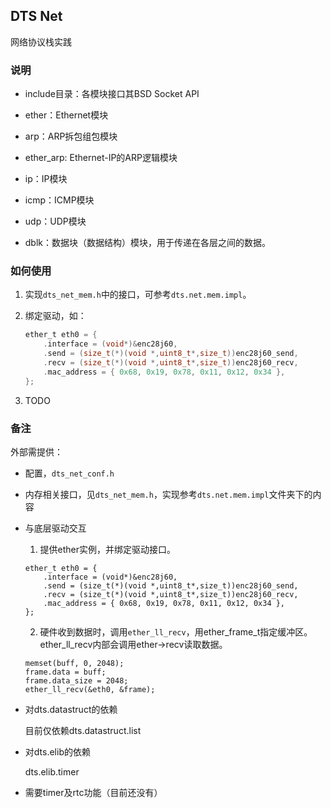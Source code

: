 ## DTS Net

网络协议栈实践

### 说明

- include目录：各模块接口其BSD Socket API

- ether：Ethernet模块

- arp：ARP拆包组包模块

- ether_arp: Ethernet-IP的ARP逻辑模块

- ip：IP模块

- icmp：ICMP模块

- udp：UDP模块

- dblk：数据块（数据结构）模块，用于传递在各层之间的数据。

### 如何使用

1. 实现`dts_net_mem.h`中的接口，可参考`dts.net.mem.impl`。

2. 绑定驱动，如：

    ```C
    ether_t eth0 = {
        .interface = (void*)&enc28j60,
        .send = (size_t(*)(void *,uint8_t*,size_t))enc28j60_send,
        .recv = (size_t(*)(void *,uint8_t*,size_t))enc28j60_recv,
        .mac_address = { 0x68, 0x19, 0x78, 0x11, 0x12, 0x34 },
    };
    ```
3. TODO

### 备注

外部需提供：

- 配置，`dts_net_conf.h`

- 内存相关接口，见`dts_net_mem.h`，实现参考`dts.net.mem.impl`文件夹下的内容

- 与底层驱动交互

    1. 提供ether实例，并绑定驱动接口。

    ```
    ether_t eth0 = {
        .interface = (void*)&enc28j60,
        .send = (size_t(*)(void *,uint8_t*,size_t))enc28j60_send,
        .recv = (size_t(*)(void *,uint8_t*,size_t))enc28j60_recv,
        .mac_address = { 0x68, 0x19, 0x78, 0x11, 0x12, 0x34 },
    };
    ```

    2. 硬件收到数据时，调用`ether_ll_recv`，用ether_frame_t指定缓冲区。ether_ll_recv内部会调用ether->recv读取数据。

    ```
    memset(buff, 0, 2048);
    frame.data = buff;
    frame.data_size = 2048;
    ether_ll_recv(&eth0, &frame);
    ```

- 对dts.datastruct的依赖

    目前仅依赖dts.datastruct.list

- 对dts.elib的依赖

    dts.elib.timer

- 需要timer及rtc功能（目前还没有）